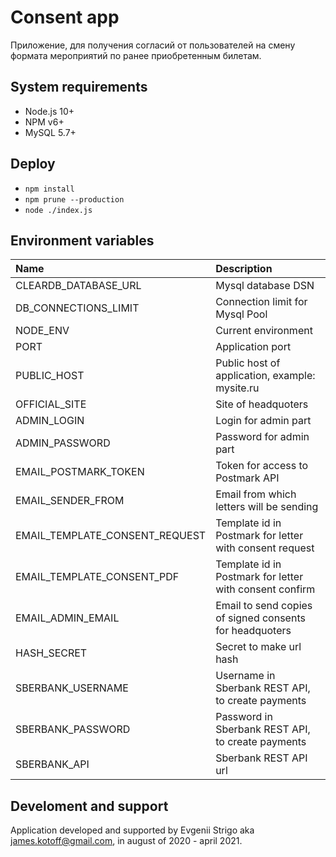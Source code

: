 ﻿# Consent app

Приложение, для получения согласий от пользователей на смену формата мероприятий по ранее приобретенным билетам.

## System requirements

* Node.js 10+
* NPM v6+
* MySQL 5.7+

## Deploy
* `npm install`
* `npm prune --production`
* `node ./index.js`


## Environment variables

| Name | Description |
|:---|:---|
| CLEARDB_DATABASE_URL           | Mysql database DSN |
| DB_CONNECTIONS_LIMIT           | Connection limit for Mysql Pool |
| NODE_ENV                       | Current environment |
| PORT                           | Application port |
| PUBLIC_HOST                    | Public host of application, example: mysite.ru |
| OFFICIAL_SITE                  | Site of headquoters |
| ADMIN_LOGIN                    | Login for admin part |
| ADMIN_PASSWORD                 | Password for admin part |
| EMAIL_POSTMARK_TOKEN           | Token for access to Postmark API |
| EMAIL_SENDER_FROM              | Email from which letters will be sending |
| EMAIL_TEMPLATE_CONSENT_REQUEST | Template id in Postmark for letter with consent request |
| EMAIL_TEMPLATE_CONSENT_PDF     | Template id in Postmark for letter with consent confirm |
| EMAIL_ADMIN_EMAIL              | Email to send copies of signed consents for headquoters |
| HASH_SECRET                    | Secret to make url hash |
| SBERBANK_USERNAME              | Username in Sberbank REST API, to create payments |
| SBERBANK_PASSWORD              | Password in Sberbank REST API, to create payments |
| SBERBANK_API                   | Sberbank REST API url |

## Develoment and support

Application developed and supported by Evgenii Strigo aka james.kotoff@gmail.com, in august of 2020 - april 2021.

